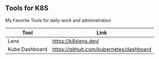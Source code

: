 ## Tools for K8S

My Favorite Tools for daily work and administration

| Tool           | Link                                      |
|----------------|-------------------------------------------|
| Lens           | https://k8slens.dev/         |
| Kube Dashboard | https://github.com/kubernetes/dashboard        |
